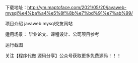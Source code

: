 下载地址：http://ym.maptoface.com/2021/05/20/javaweb-mysql%e4%ba%a4%e5%8f%8b%e7%bd%91%e7%ab%99/

项目介绍
javaweb mysql交友网站

适用场景：
毕业论文、课程设计、公司项目参考

运行截图
             

关注【程序代做 源码分享】公众号获取更多免费源码！！！
